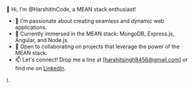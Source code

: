 👋 Hi, I'm @HarshitInCode, a MEAN stack enthusiast!

- 👀 I'm passionate about creating seamless and dynamic web applications.
- 🌱 Currently immersed in the MEAN stack: MongoDB, Express.js, Angular, and Node.js.
- 💞️ Open to collaborating on projects that leverage the power of the MEAN stack.
- 📫 Let's connect! Drop me a line at [harshitsingh8456@gmail.com] or find me on [LinkedIn](www.linkedin.com/in/harshit-singh-profile).

).
